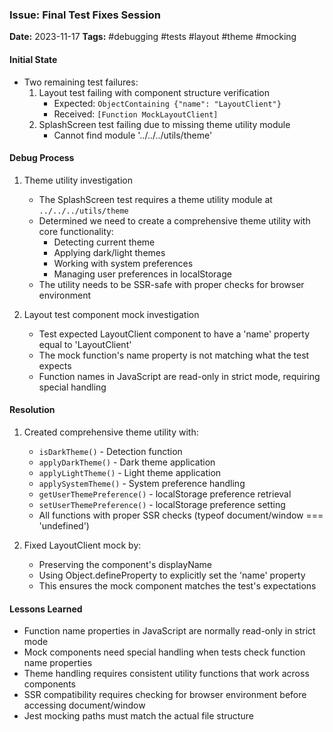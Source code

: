 ### Issue: Final Test Fixes Session
**Date:** 2023-11-17
**Tags:** #debugging #tests #layout #theme #mocking

#### Initial State
- Two remaining test failures:
  1. Layout test failing with component structure verification
     - Expected: `ObjectContaining {"name": "LayoutClient"}`
     - Received: `[Function MockLayoutClient]`
  2. SplashScreen test failing due to missing theme utility module
     - Cannot find module '../../../utils/theme'

#### Debug Process
1. Theme utility investigation
   - The SplashScreen test requires a theme utility module at `../../../utils/theme`
   - Determined we need to create a comprehensive theme utility with core functionality:
     - Detecting current theme
     - Applying dark/light themes
     - Working with system preferences
     - Managing user preferences in localStorage
   - The utility needs to be SSR-safe with proper checks for browser environment

2. Layout test component mock investigation
   - Test expected LayoutClient component to have a 'name' property equal to 'LayoutClient'
   - The mock function's name property is not matching what the test expects
   - Function names in JavaScript are read-only in strict mode, requiring special handling

#### Resolution
1. Created comprehensive theme utility with:
   - `isDarkTheme()` - Detection function
   - `applyDarkTheme()` - Dark theme application
   - `applyLightTheme()` - Light theme application
   - `applySystemTheme()` - System preference handling
   - `getUserThemePreference()` - localStorage preference retrieval
   - `setUserThemePreference()` - localStorage preference setting
   - All functions with proper SSR checks (typeof document/window === 'undefined')

2. Fixed LayoutClient mock by:
   - Preserving the component's displayName
   - Using Object.defineProperty to explicitly set the 'name' property
   - This ensures the mock component matches the test's expectations

#### Lessons Learned
- Function name properties in JavaScript are normally read-only in strict mode
- Mock components need special handling when tests check function name properties
- Theme handling requires consistent utility functions that work across components
- SSR compatibility requires checking for browser environment before accessing document/window
- Jest mocking paths must match the actual file structure
